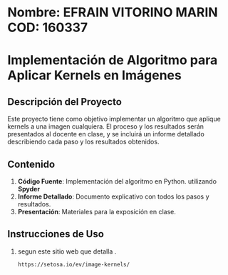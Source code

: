 # Nombre: EFRAIN VITORINO MARIN COD: 160337
# Implementación de Algoritmo para Aplicar Kernels en Imágenes

## Descripción del Proyecto

Este proyecto tiene como objetivo implementar un algoritmo que aplique kernels a una imagen cualquiera. El proceso y los resultados serán presentados al docente en clase, y se incluirá un informe detallado describiendo cada paso y los resultados obtenidos.

## Contenido

1. **Código Fuente**: Implementación del algoritmo en Python.  utilizando **Spyder**
2. **Informe Detallado**: Documento explicativo con todos los pasos y resultados.
3. **Presentación**: Materiales para la exposición en clase.

## Instrucciones de Uso

1. segun este sitio web que detalla .
   ```bash
   https://setosa.io/ev/image-kernels/
